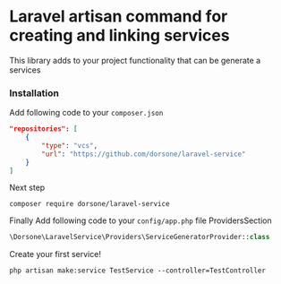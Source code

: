 # Laravel artisan command for creating and linking services
This library adds to your project functionality that can be generate a services

### Installation

Add following code to your ```composer.json```
```json
"repositories": [
    {
        "type": "vcs",
        "url": "https://github.com/dorsone/laravel-service"
    }
]
```

Next step
```console
composer require dorsone/laravel-service
```

Finally
Add following code to your ```config/app.php``` file ProvidersSection
```php
\Dorsone\LaravelService\Providers\ServiceGeneratorProvider::class
```

Create your first service!

```console
php artisan make:service TestService --controller=TestController
```
